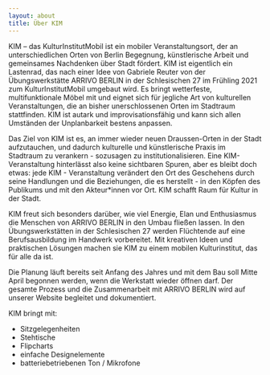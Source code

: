 ```yaml
---
layout: about
title: Über KIM
---
```


KIM – das KulturInstitutMobil ist ein mobiler Veranstaltungsort, der an unterschiedlichen Orten von Berlin Begegnung, künstlerische Arbeit und gemeinsames Nachdenken über Stadt fördert. KIM ist eigentlich ein Lastenrad, das nach einer Idee von Gabriele Reuter von der Übungswerkstätte ARRIVO BERLIN in der Schlesischen 27 im Frühling 2021 zum KulturInstitutMobil umgebaut wird. Es bringt wetterfeste, multifunktionale Möbel mit und eignet sich für jegliche Art von kulturellen Veranstaltungen, die an bisher unerschlossenen Orten im Stadtraum stattfinden. KIM ist autark und improvisationsfähig und kann sich allen Umständen der Unplanbarkeit bestens anpassen. 

Das Ziel von KIM ist es, an immer wieder neuen Draussen-Orten in der Stadt aufzutauchen, und dadurch kulturelle und künstlerische Praxis im Stadtraum zu verankern - sozusagen zu institutionalisieren. Eine KIM-Veranstaltung hinterlässt also keine sichtbaren Spuren, aber es bleibt doch etwas: jede KIM - Veranstaltung verändert den Ort des Geschehens durch seine Handlungen und die Beziehungen, die es herstellt - in den Köpfen des Publikums und mit den Akteur*innen vor Ort. KIM schafft Raum für Kultur in der Stadt. 

KIM freut sich besonders darüber, wie viel Energie, Elan und Enthusiasmus die Menschen von ARRIVO BERLIN in den Umbau fließen lassen. In den Übungswerkstätten in der Schlesischen 27 werden Flüchtende auf eine Berufsausbildung im Handwerk vorbereitet. Mit kreativen Ideen und praktischen Lösungen machen sie KIM zu einem mobilen Kulturinstitut, das für alle da ist. 

Die Planung läuft bereits seit Anfang des Jahres und mit dem Bau soll Mitte April begonnen werden, wenn die Werkstatt wieder öffnen darf. Der gesamte Prozess und die Zusammenarbeit mit ARRIVO BERLIN wird auf unserer Website begleitet und dokumentiert.

KIM bringt mit:

* Sitzgelegenheiten
* Stehtische
* Flipcharts
* einfache Designelemente 
* batteriebetriebenen Ton / Mikrofone
